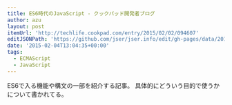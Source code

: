 ```yaml
---
title: ES6時代のJavaScript - クックパッド開発者ブログ
author: azu
layout: post
itemUrl: 'http://techlife.cookpad.com/entry/2015/02/02/094607'
editJSONPath: 'https://github.com/jser/jser.info/edit/gh-pages/data/2015/02/index.json'
date: '2015-02-04T13:04:35+00:00'
tags:
  - ECMAScript
  - JavaScript
---
```

ES6で入る機能や構文の一部を紹介する記事。
具体的にどういう目的で使うかについて書かれてる。

